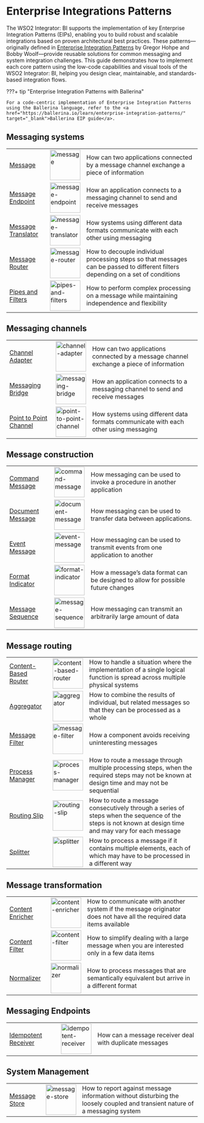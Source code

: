 # Enterprise Integrations Patterns

The WSO2 Integrator: BI supports the implementation of key Enterprise Integration Patterns (EIPs), enabling you to build robust and scalable integrations based on proven architectural best practices. These patterns—originally defined in <a href="http://www.eaipatterns.com/toc.html" target="_blank">Enterprise Integration Patterns</a> by Gregor Hohpe and Bobby Woolf—provide reusable solutions for common messaging and system integration challenges. This guide demonstrates how to implement each core pattern using the low-code capabilities and visual tools of the WSO2 Integrator: BI, helping you design clear, maintainable, and standards-based integration flows.

???+ tip  "Enterprise Integration Patterns with Ballerina"

    For a code-centric implementation of Enterprise Integration Patterns using the Ballerina language, refer to the <a href="https://ballerina.io/learn/enterprise-integration-patterns/" target="_blank">Ballerina EIP guide</a>.

## Messaging systems

<table>
    <tr>
        <td><a href="https://github.com/wso2/integration-samples/tree/main/EI%20patterns/message" target="_blank">Message</a></td>
        <td><a href="{{base_path}}assets/img/references/eip/message.svg"><img src="{{base_path}}/assets/img/references/eip/message.svg" alt="message" width="80"></a></td>
        <td>How can two applications connected by a message channel exchange a piece of information</td>
    </tr>
    <tr>
        <td><a href="https://github.com/wso2/integration-samples/tree/main/EI%20patterns/message_endpoint" target="_blank">Message Endpoint</a></td>
        <td><a href="{{base_path}}/assets/img/references/eip/message-endpoint.svg"><img src="{{base_path}}/assets/img/references/eip/message-endpoint.svg" alt="message-endpoint" width="80"></a></td>
        <td>How an application connects to a messaging channel to send and receive messages</td>
    </tr>
    <tr>
        <td><a href="https://github.com/wso2/integration-samples/tree/main/EI%20patterns/message_translator" target="_blank">Message Translator</a></td>
        <td><a href="{{base_path}}/assets/img/references/eip/message-translator.svg"><img src="{{base_path}}/assets/img/references/eip/message-translator.svg" alt="message-translator" width="80"></a></td>
        <td>How systems using different data formats communicate with each other using messaging</td>
    </tr>
    <tr>
        <td><a href="https://github.com/wso2/integration-samples/tree/main/EI%20patterns/message_router" target="_blank">Message Router</a></td>
        <td><a href="{{base_path}}/assets/img/references/eip/message-router.svg"><img src="{{base_path}}/assets/img/references/eip/message-router.svg" alt="message-router" width="80"></a></td>
        <td>How to decouple individual processing steps so that messages can be passed to different filters depending on a set of conditions</td>
    </tr>
    <tr>
        <td><a href="https://github.com/wso2/integration-samples/tree/main/EI%20patterns/pipes_and_filters" target="_blank">Pipes and Filters</a></td>
        <td><a href="{{base_path}}/assets/img/references/eip/pipes-and-filters.svg"><img src="{{base_path}}/assets/img/references/eip/pipes-and-filters.svg" alt="pipes-and-filters" width="80"></a></td>
        <td>How to perform complex processing on a message while maintaining independence and flexibility</td>
    </tr>
</table>

## Messaging channels

<table>
    <tr>
        <td><a href="https://github.com/wso2/integration-samples/tree/main/EI%20patterns/channel_adapter" target="_blank">Channel Adapter</a></td>
        <td><a href="{{base_path}}assets/img/references/eip/channel-adapter.svg"><img src="{{base_path}}/assets/img/references/eip/channel-adapter.svg" alt="channel-adapter" width="80"></a></td>
        <td>How can two applications connected by a message channel exchange a piece of information</td>
    </tr>
    <tr>
        <td><a href="https://github.com/wso2/integration-samples/tree/main/EI%20patterns/messaging_bridge" target="_blank">Messaging Bridge</a></td>
        <td><a href="{{base_path}}/assets/img/references/eip/messaging-bridge.svg"><img src="{{base_path}}/assets/img/references/eip/messaging-bridge.svg" alt="messaging-bridge" width="80"></a></td>
        <td>How an application connects to a messaging channel to send and receive messages</td>
    </tr>
    <tr>
        <td><a href="https://github.com/wso2/integration-samples/tree/main/EI%20patterns/point_to_point_channel" target="_blank">Point to Point Channel</a></td>
        <td><a href="{{base_path}}/assets/img/references/eip/point-to-point-channel.svg"><img src="{{base_path}}/assets/img/references/eip/point-to-point-channel.svg" alt="point-to-point-channel" width="80"></a></td>
        <td>How systems using different data formats communicate with each other using messaging</td>
    </tr>
</table>

## Message construction

<table>
    <tr>
        <td><a href="https://github.com/wso2/integration-samples/tree/main/EI%20patterns/command_message" target="_blank">Command Message</a></td>
        <td><a href="{{base_path}}assets/img/references/eip/command-message.svg"><img src="{{base_path}}/assets/img/references/eip/command-message.svg" alt="command-message" width="80"></a></td>
        <td>How messaging can be used to invoke a procedure in another application</td>
    </tr>
    <tr>
        <td><a href="https://github.com/wso2/integration-samples/tree/main/EI%20patterns/document_message" target="_blank">Document Message</a></td>
        <td><a href="{{base_path}}assets/img/references/eip/document-message.svg"><img src="{{base_path}}/assets/img/references/eip/document-message.svg" alt="document-message" width="80"></a></td>
        <td>How messaging can be used to transfer data between applications.</td>
    </tr>
    <tr>
        <td><a href="https://github.com/wso2/integration-samples/tree/main/EI%20patterns/event_message" target="_blank">Event Message</a></td>
        <td><a href="{{base_path}}/assets/img/references/eip/event-message.svg"><img src="{{base_path}}/assets/img/references/eip/event-message.svg" alt="event-message" width="80"></a></td>
        <td>How messaging can be used to transmit events from one application to another</td>
    </tr>
    <tr>
        <td><a href="https://github.com/wso2/integration-samples/tree/main/EI%20patterns/format_indicator" target="_blank">Format Indicator</a></td>
        <td><a href="{{base_path}}/assets/img/references/eip/format-indicator.svg"><img src="{{base_path}}/assets/img/references/eip/format-indicator.svg" alt="format-indicator" width="80"></a></td>
        <td>How a message’s data format can be designed to allow for possible future changes</td>
    </tr>
    <tr>
        <td><a href="https://github.com/wso2/integration-samples/tree/main/EI%20patterns/message_sequence" target="_blank">Message Sequence</a></td>
        <td><a href="{{base_path}}/assets/img/references/eip/message-sequence.svg"><img src="{{base_path}}/assets/img/references/eip/message-sequence.svg" alt="message-sequence" width="80"></a></td>
        <td>How messaging can transmit an arbitrarily large amount of data</td>
    </tr>
</table>

## Message routing

<table>
    <tr>
        <td><a href="https://github.com/wso2/integration-samples/tree/main/EI%20patterns/content_based_router" target="_blank">Content-Based Router</a></td>
        <td><a href="{{base_path}}assets/img/references/eip/content-based-router.svg"><img src="{{base_path}}/assets/img/references/eip/content-based-router.svg" alt="content-based-router" width="80"></a></td>
        <td>How to handle a situation where the implementation of a single logical function is spread across multiple physical systems</td>
    </tr>
    <tr>
        <td><a href="https://github.com/wso2/integration-samples/tree/main/EI%20patterns/aggregator" target="_blank">Aggregator</a></td>
        <td><a href="{{base_path}}assets/img/references/eip/aggregator.svg"><img src="{{base_path}}/assets/img/references/eip/aggregator.svg" alt="aggregator" width="80"></a></td>
        <td>How to combine the results of individual, but related messages so that they can be processed as a whole</td>
    </tr>
    <tr>
        <td><a href="https://github.com/wso2/integration-samples/tree/main/EI%20patterns/message_filter" target="_blank">Message Filter</a></td>
        <td><a href="{{base_path}}/assets/img/references/eip/message-filter.svg"><img src="{{base_path}}/assets/img/references/eip/message-filter.svg" alt="message-filter" width="80"></a></td>
        <td>How a component avoids receiving uninteresting messages</td>
    </tr>
    <tr>
        <td><a href="https://github.com/wso2/integration-samples/tree/main/EI%20patterns/process_manager" target="_blank">Process Manager</a></td>
        <td><a href="{{base_path}}/assets/img/references/eip/process-manager.svg"><img src="{{base_path}}/assets/img/references/eip/process-manager.svg" alt="process-manager" width="80"></a></td>
        <td>How to route a message through multiple processing steps, when the required steps may not be known at design time and may not be sequential</td>
    </tr>
    <tr>
        <td><a href="https://github.com/wso2/integration-samples/tree/main/EI%20patterns/routing_slip" target="_blank">Routing Slip</a></td>
        <td><a href="{{base_path}}/assets/img/references/eip/routing-slip.svg"><img src="{{base_path}}/assets/img/references/eip/routing-slip.svg" alt="routing-slip" width="80"></a></td>
        <td>How to route a message consecutively through a series of steps when the sequence of the steps is not known at design time and may vary for each message</td>
    </tr>
    <tr>
        <td><a href="https://github.com/wso2/integration-samples/tree/main/EI%20patterns/splitter" target="_blank">Splitter</a></td>
        <td><a href="{{base_path}}/assets/img/references/eip/splitter.svg"><img src="{{base_path}}/assets/img/references/eip/splitter.svg" alt="splitter" width="80"></a></td>
        <td>How to process a message if it contains multiple elements, each of which may have to be processed in a different way</td>
    </tr>
</table>

## Message transformation

<table>
    <tr>
        <td><a href="https://github.com/wso2/integration-samples/tree/main/EI%20patterns/content_enricher" target="_blank">Content Enricher</a></td>
        <td><a href="{{base_path}}assets/img/references/eip/content-enricher.svg"><img src="{{base_path}}/assets/img/references/eip/content-enricher.svg" alt="content-enricher" width="80"></a></td>
        <td>How to communicate with another system if the message originator does not have all the required data items available</td>
    </tr>
    <tr>
        <td><a href="https://github.com/wso2/integration-samples/tree/main/EI%20patterns/content_filter" target="_blank">Content Filter</a></td>
        <td><a href="{{base_path}}/assets/img/references/eip/content-filter.svg"><img src="{{base_path}}/assets/img/references/eip/content-filter.svg" alt="content-filter" width="80"></a></td>
        <td>How to simplify dealing with a large message when you are interested only in a few data items</td>
    </tr>
    <tr>
        <td><a href="https://github.com/wso2/integration-samples/tree/main/EI%20patterns/normalizer" target="_blank">Normalizer</a></td>
        <td><a href="{{base_path}}/assets/img/references/eip/normalizer.svg"><img src="{{base_path}}/assets/img/references/eip/normalizer.svg" alt="normalizer" width="80"></a></td>
        <td>How to process messages that are semantically equivalent but arrive in a different format</td>
    </tr>
</table>

## Messaging Endpoints

<table>
    <tr>
        <td><a href="https://github.com/wso2/integration-samples/tree/main/EI%20patterns/idempotent_receiver" target="_blank">Idempotent Receiver</a></td>
        <td><a href="{{base_path}}assets/img/references/eip/idempotent-receiver.svg"><img src="{{base_path}}/assets/img/references/eip/idempotent-receiver.svg" alt="idempotent-receiver" width="80"></a></td>
        <td>How can a message receiver deal with duplicate messages</td>
    </tr>
</table>

## System Management

<table>
    <tr>
        <td><a href="https://github.com/wso2/integration-samples/tree/main/EI%20patterns/message_store" target="_blank">Message Store</a></td>
        <td><a href="{{base_path}}assets/img/references/eip/message-store.svg"><img src="{{base_path}}/assets/img/references/eip/message-store.svg" alt="message-store" width="80"></a></td>
        <td>How to report against message information without disturbing the loosely coupled and transient nature of a messaging system</td>
    </tr>
</table>

